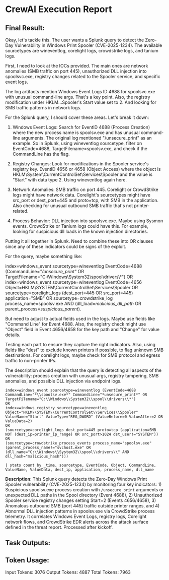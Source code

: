 
# CrewAI Execution Report
## Final Result:
<think>
Okay, let's tackle this. The user wants a Splunk query to detect the Zero-Day Vulnerability in Windows Print Spooler (CVE-2025-1234). The available sourcetypes are wineventlog, corelight logs, crowdstrike logs, and tanium logs.

First, I need to look at the IOCs provided. The main ones are network anomalies (SMB traffic on port 445), unauthorized DLL injection into spoolsvc.exe, registry changes related to the Spooler service, and specific event logs.

The log artifacts mention Windows Event Logs ID 4688 for spoolsvc.exe with unusual command-line args. That's a key point. Also, the registry modification under HKLM...Spooler's Start value set to 2. And looking for SMB traffic patterns in network logs.

For the Splunk query, I should cover these areas. Let's break it down:

1. Windows Event Logs: Search for EventID 4688 (Process Creation) where the new process name is spoolsv.exe and has unusual command-line arguments. The original log mentioned "/unsecure_print" as an example. So in Splunk, using wineventlog sourcetype, filter on EventCode=4688, TargetFilename=spoolsv.exe, and check if the CommandLine has the flag.

2. Registry Changes: Look for modifications in the Spooler service's registry key. EventID 4656 or 4658 (Object Access) where the object is HKLM\System\CurrentControlSet\Services\Spooler and the value is "Start" with data type 2. Using wineventlog again here.

3. Network Anomalies: SMB traffic on port 445. Corelight or CrowdStrike logs might have network data. Corelight's sourcetypes might have src_port or dest_port=445 and proto=tcp, with SMB in the application. Also checking for unusual outbound SMB traffic that's not printer-related.

4. Process Behavior: DLL injection into spoolsvc.exe. Maybe using Sysmon events. CrowdStrike or Tanium logs could have this. For example, looking for suspicious dll loads in the known injection directories.

Putting it all together in Splunk. Need to combine these into OR clauses since any of these indicators could be signs of the exploit.

For the query, maybe something like:

index=windows_event sourcetype=wineventlog EventCode=4688 (CommandLine=*"/unsecure_print"* OR TargetFilename="C:\\Windows\\System32\\spool\\drivers\\*") 
OR 
index=windows_event sourcetype=wineventlog EventCode=4656 Object=HKLM\\SYSTEM\\CurrentControlSet\\Services\\Spooler 
OR 
sourcetype=corelight_logs (dest_port=445 OR src_port=445) application="SMB" 
OR 
sourcetype=crowdstrike_log process_name=spoolsv.exe AND (dll_load=*malicious_dll_path* OR parent_process=*suspicious_parent*).

But need to adjust to actual fields used in the logs. Maybe use fields like "Command Line" for Event 4688. Also, the registry check might use "Object" field in Event 4656/4658 for the key path and "Change" for value details.

Testing each part to ensure they capture the right indicators. Also, using fields like "dest" to exclude known printers if possible, to flag unknown SMB destinations. For corelight logs, maybe check for SMB protocol and egress traffic to non-printer IPs.

The description should explain that the query is detecting all aspects of the vulnerability: process creation with unusual args, registry tampering, SMB anomalies, and possible DLL injection via endpoint logs.
</think>

```
index=windows_event sourcetype=wineventlog (EventCode=4688 CommandLine="*\\spoolsv.exe*" CommandLine="*unsecure_print*" OR TargetFilename="C:\\Windows\\System32\\spool\\drivers\\*") 
OR 
index=windows_registry sourcetype=wineventlog Object="HKLM\\SYSTEM\\CurrentControlSet\\Services\\Spooler" ValueName="Start" ValueType="REG_DWORD" (ValueBefore=0 ValueAfter=2 OR ValueData=2) 
OR 
(sourcetype=corelight_logs dest_port=445 proto=tcp (application=SMB NOT (dest_ip=printer_ip_range) OR src_port>1024 dst_user!="SYSTEM")) 
OR 
(sourcetype=crowdstrike_process_events process_name="spoolsv.exe" (parent_process_name!="svchost.exe" OR (dll_name="C:\\Windows\\System32\\spool\\drivers\\" AND dll_hash="malicious_hash")))

| stats count by _time, sourcetype, EventCode, Object, CommandLine, ValueName, ValueData, dest_ip, application, process_name, dll_name
```

**Description**: This Splunk query detects the Zero-Day Windows Print Spooler vulnerability (CVE-2025-1234) by monitoring four key indicators: 1) Suspicious spoolsv.exe process creation with `/unsecure_print` arguments or unexpected DLL paths in the Spool directory (Event 4688), 2) Unauthorized Spooler service registry changes setting Start=2 (Events 4656/4658), 3) Anomalous outbound SMB (port 445) traffic outside printer ranges, and 4) Abnormal DLL injection patterns in spoolsv.exe via CrowdStrike process telemetry. It correlates Windows Event Logs, registry logs, Corelight network flows, and CrowdStrike EDR alerts across the attack surface defined in the threat report.
Processed after kickoff.
## Task Outputs:

## Token Usage:
Input Tokens: 3076
Output Tokens: 4887
Total Tokens: 7963
